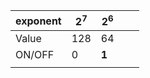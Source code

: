 |exponent|2<sup>7</sup>|2<sup>6</sup>|   |   |
|---|---|---|---|---|
|Value|128 |64|   |   |
|ON/OFF|0|<b>1</b>||   |
|   |   |   |   |   |
